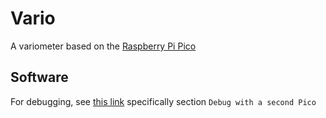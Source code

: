 # Vario

A variometer based on the [Raspberry Pi Pico](https://www.raspberrypi.com/documentation/microcontrollers/raspberry-pi-pico.html)

## Software

For debugging, see [this link](https://datasheets.raspberrypi.com/pico/getting-started-with-pico.pdf) specifically section `Debug with a second Pico`

